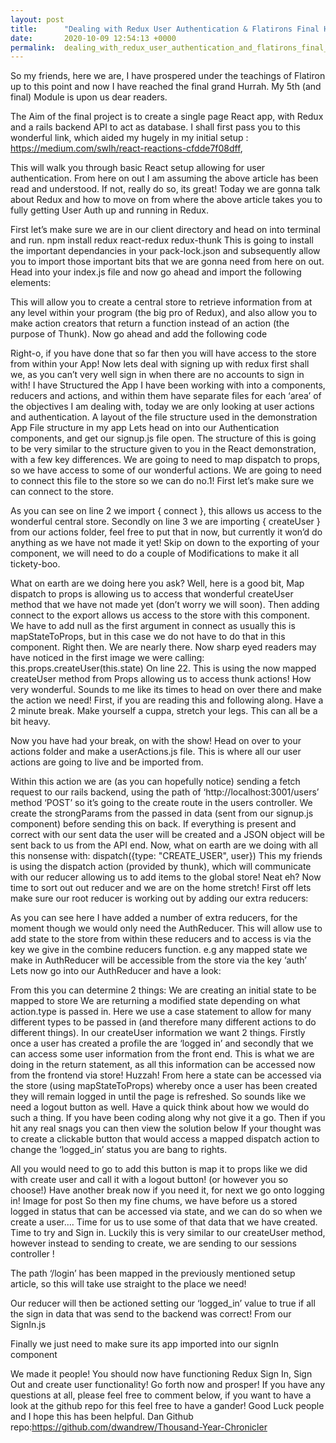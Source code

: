 ```yaml
---
layout: post
title:      "Dealing with Redux User Authentication & Flatirons Final Hurdle"
date:       2020-10-09 12:54:13 +0000
permalink:  dealing_with_redux_user_authentication_and_flatirons_final_hurdle
---
```



So my friends, here we are, I have prospered under the teachings of Flatiron up to this point and now I have reached the final grand Hurrah. My 5th (and final) Module is upon us dear readers.


The Aim of the final project is to create a single page React app, with Redux and a rails backend API to act as database.
I shall first pass you to this wonderful link, which aided my hugely in my initial setup : https://medium.com/swlh/react-reactions-cfdde7f08dff,

This will walk you through basic React setup allowing for user authentication. From here on out I am assuming the above article has been read and understood. If not, really do so, its great!
Today we are gonna talk about Redux and how to move on from where the above article takes you to fully getting User Auth up and running in Redux.

First let’s make sure we are in our client directory and head on into terminal and run.
npm install redux react-redux redux-thunk
This is going to install the important dependancies in your pack-lock.json and subsequently allow you to import those important bits that we are gonna need from here on out.
Head into your index.js file and now go ahead and import the following elements:



This will allow you to create a central store to retrieve information from at any level within your program (the big pro of Redux), and also allow you to make action creators that return a function instead of an action (the purpose of Thunk).
Now go ahead and add the following code

Right-o, if you have done that so far then you will have access to the store from within your App!
Now lets deal with signing up with redux first shall we, as you can’t very well sign in when there are no accounts to sign in with!
I have Structured the App I have been working with into a components, reducers and actions, and within them have separate files for each ‘area’ of the objectives I am dealing with, today we are only looking at user actions and authentication.
A layout of the file structure used in the demonstration App
File structure in my app
Lets head on into our Authentication components, and get our signup.js file open. The structure of this is going to be very similar to the structure given to you in the React demonstration, with a few key differences.
We are going to need to map dispatch to props, so we have access to some of our wonderful actions.
We are going to need to connect this file to the store so we can do no.1!
First let’s make sure we can connect to the store.


As you can see on line 2 we import { connect }, this allows us access to the wonderful central store.
Secondly on line 3 we are importing { createUser } from our actions folder, feel free to put that in now, but currently it won’d do anything as we have not made it yet!
Skip on down to the exporting of your component, we will need to do a couple of Modifications to make it all tickety-boo.


What on earth are we doing here you ask? Well, here is a good bit, Map dispatch to props is allowing us to access that wonderful createUser method that we have not made yet (don’t worry we will soon). Then adding connect to the export allows us access to the store with this component. We have to add null as the first argument in connect as usually this is mapStateToProps, but in this case we do not have to do that in this component.
Right then. We are nearly there. Now sharp eyed readers may have noticed in the first image we were calling:
this.props.createUser(this.state)
On line 22. This is using the now mapped createUser method from Props allowing us to access thunk actions! How very wonderful. Sounds to me like its times to head on over there and make the action we need!
First, if you are reading this and following along. Have a 2 minute break. Make yourself a cuppa, stretch your legs. This can all be a bit heavy.


Now you have had your break, on with the show!
Head on over to your actions folder and make a userActions.js file. This is where all our user actions are going to live and be imported from.


Within this action we are (as you can hopefully notice) sending a fetch request to our rails backend, using the path of ‘http://localhost:3001/users’ method ‘POST’ so it’s going to the create route in the users controller.
We create the strongParams from the passed in data (sent from our signup.js component) before sending this on back. If everything is present and correct with our sent data the user will be created and a JSON object will be sent back to us from the API end.
Now, what on earth are we doing with all this nonsense with:
dispatch({type: "CREATE_USER", user})
This my friends is using the dispatch action (provided by thunk), which will communicate with our reducer allowing us to add items to the global store! Neat eh?
Now time to sort out out reducer and we are on the home stretch!
First off lets make sure our root reducer is working out by adding our extra reducers:


As you can see here I have added a number of extra reducers, for the moment though we would only need the AuthReducer. This will allow use to add state to the store from within these reducers and to access is via the key we give in the combine reducers function. e.g any mapped state we make in AuthReducer will be accessible from the store via the key ‘auth’
Lets now go into our AuthReducer and have a look:


From this you can determine 2 things:
We are creating an initial state to be mapped to store
We are returning a modified state depending on what action.type is passed in.
Here we use a case statement to allow for many different types to be passed in (and therefore many different actions to do different things).
In our createUser information we want 2 things. Firstly once a user has created a profile the are ‘logged in’ and secondly that we can access some user information from the front end.
This is what we are doing in the return statement, as all this information can be accessed now from the frontend via store! Huzzah!
From here a state can be accessed via the store (using mapStateToProps) whereby once a user has been created they will remain logged in until the page is refreshed.
So sounds like we need a logout button as well. Have a quick think about how we would do such a thing. If you have been coding along why not give it a go. Then if you hit any real snags you can then view the solution below
If your thought was to create a clickable button that would access a mapped dispatch action to change the ‘logged_in’ status you are bang to rights.


All you would need to go to add this button is map it to props like we did with create user and call it with a logout button! (or however you so choose!)
Have another break now if you need it, for next we go onto logging in!
Image for post
So then my fine chums, we have before us a stored logged in status that can be accessed via state, and we can do so when we create a user….
Time for us to use some of that data that we have created. Time to try and Sign in.
Luckily this is very similar to our createUser method, however instead to sending to create, we are sending to our sessions controller !


The path ‘/login’ has been mapped in the previously mentioned setup article, so this will take use straight to the place we need!


Our reducer will then be actioned setting our ‘logged_in’ value to true if all the sign in data that was send to the backend was correct! From our SignIn.js


Finally we just need to make sure its app imported into our signIn component


We made it people! You should now have functioning Redux Sign In, Sign Out and create user functionality! Go forth now and prosper!
If you have any questions at all, please feel free to comment below, if you want to have a look at the github repo for this feel free to have a gander! Good Luck people and I hope this has been helpful.
Dan
Github repo:https://github.com/dwandrew/Thousand-Year-Chronicler
